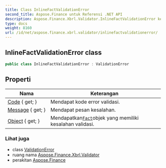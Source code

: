 ```yaml
---
title: Class InlineFactValidationError
second_title: Aspose.Finance untuk Referensi .NET API
description: Aspose.Finance.Xbrl.Validator.InlineFactValidationError kelas. 
type: docs
weight: 8160
url: /id/net/aspose.finance.xbrl.validator/inlinefactvalidationerror/
---
```

## InlineFactValidationError class

```csharp
public class InlineFactValidationError : ValidationError
```

## Properti

| Nama | Keterangan |
| --- | --- |
| [Code](../../aspose.finance.xbrl.validator/validationerror/code/) { get; } | Mendapat kode error validasi. |
| [Message](../../aspose.finance.xbrl.validator/validationerror/message/) { get; } | Mendapat pesan kesalahan. |
| [Object](../../aspose.finance.xbrl.validator/inlinefactvalidationerror/object/) { get; } | Mendapatkan[`Fact`](../../aspose.finance.xbrl/fact/)objek yang memiliki kesalahan validasi. |

### Lihat juga

* class [ValidationError](../validationerror/)
* ruang nama [Aspose.Finance.Xbrl.Validator](../../aspose.finance.xbrl.validator/)
* perakitan [Aspose.Finance](../../)


